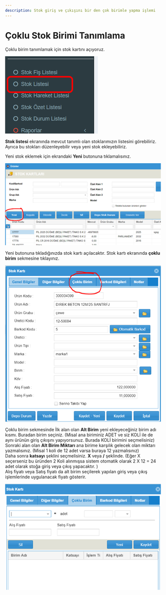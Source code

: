 ```yaml
---
description: Stok giriş ve çıkışını bir den çok birimle yapma işlemi
---
```


# Çoklu Stok Birimi Tanımlama

Çoklu birim tanımlamak için stok kartını açıyoruz.

![](<../../.gitbook/assets/image (63).png>)

**Stok listesi** ekranında mevcut tanımlı olan stoklarımızın listesini görebiliriz. Ayrıca bu stokları düzenleyebilir veya yeni stok ekleyebiliriz.

Yeni stok eklemek için ekrandaki **Yeni** butonuna tıklamalısınız.

![Stok Listesi ekranı](<../../.gitbook/assets/image (4) (1).png>)

Yeni butonuna tıkladığınızda stok kartı açılacaktır. Stok kartı ekranında **çoklu birim** sekmesine tıklayınız.

![](<../../.gitbook/assets/image (64).png>)

Çoklu birim sekmesinde İlk alan olan **Alt Birim** yeni ekleyeceğiniz birim adı kısmı. Buradan birim seçiniz. (Misal ana biriminiz ADET ve siz KOLİ ile de aynı ürünün giriş çıkışını yapıyorsunuz. Burada KOLİ birimini seçmelisiniz)\
Sonraki alan olan **Alt Birim Miktarı** ana birime karşılık gelecek olan miktarı yazmalısınız. (Misal 1 koli de 12 adet varsa buraya 12 yazmalısınız)\
Daha sonra **katsayı** şeklini seçmelisiniz. **X** veya **/** şeklinde. (Eğer X seçerseniz bu üründen 2 Koli alınmışsa sistem otomatik olarak 2 X 12 = 24 adet olarak stoğa giriş veya çıkış yapacaktır. )\
Alış fiyatı veya Satış fiyatı da alt birim seçilerek yapılan giriş veya çıkış işlemlerinde uygulanacak fiyatı gösterir.

![](<../../.gitbook/assets/image (65).png>)
